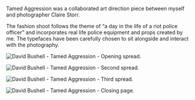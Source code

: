 Tamed Aggression was a collaborated art direction piece between myself and photographer Claire Storr.

The fashion shoot follows the theme of “a day in the life of a riot police officer” and incorporates real life police equipment and props created by me. The typefaces have been carefully chosen to sit alongside and interact with the photography.

![David Bushell - Tamed Aggression - Opening spread.](/images/portfolio/dazed1.png)

![David Bushell - Tamed Aggression - Second spread.](/images/portfolio/dazed2.png)

![David Bushell - Tamed Aggression - Third spread.](/images/portfolio/dazed3.png)

![David Bushell - Tamed Aggression - Closing page.](/images/portfolio/dazed4.png)
